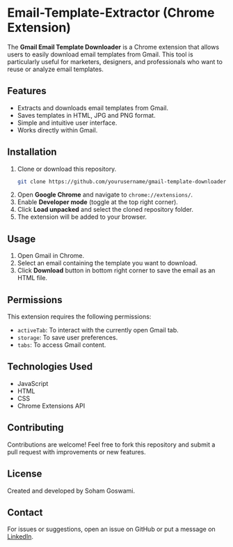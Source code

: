 # Email-Template-Extractor (Chrome Extension)
The **Gmail Email Template Downloader** is a Chrome extension that allows users to easily download email templates from Gmail. This tool is particularly useful for marketers, designers, and professionals who want to reuse or analyze email templates.

## Features
- Extracts and downloads email templates from Gmail.
- Saves templates in HTML, JPG and PNG format.
- Simple and intuitive user interface.
- Works directly within Gmail.

## Installation
1. Clone or download this repository.
   ```bash
   git clone https://github.com/yourusername/gmail-template-downloader.git
   ```
2. Open **Google Chrome** and navigate to `chrome://extensions/`.
3. Enable **Developer mode** (toggle at the top right corner).
4. Click **Load unpacked** and select the cloned repository folder.
5. The extension will be added to your browser.

## Usage
1. Open Gmail in Chrome.
2. Select an email containing the template you want to download.
3. Click **Download** button in bottom right corner to save the email as an HTML file.

## Permissions
This extension requires the following permissions:
- `activeTab`: To interact with the currently open Gmail tab.
- `storage`: To save user preferences.
- `tabs`: To access Gmail content.

## Technologies Used
- JavaScript
- HTML
- CSS
- Chrome Extensions API

## Contributing
Contributions are welcome! Feel free to fork this repository and submit a pull request with improvements or new features.

## License
Created and developed by Soham Goswami.

## Contact
For issues or suggestions, open an issue on GitHub or put a message on <a href="https://www.linkedin.com/in/soham-goswami-2a5b84143/">LinkedIn</a>.

